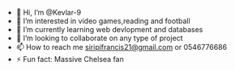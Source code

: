 - 👋 Hi, I’m @Kevlar-9
- 👀 I’m interested in video games,reading and football
- 🌱 I’m currently learning web devlopment and databases 
- 💞️ I’m looking to collaborate on any type of project
- 📫 How to reach me siripifrancis21@gmail.com or 0546776686
- ⚡ Fun fact: Massive Chelsea fan
  
<!---
Kevlar-9/Kevlar-9 is a ✨ special ✨ repository because its `README.md` (this file) appears on your GitHub profile.
You can click the Preview link to take a look at your changes.
--->
